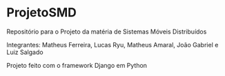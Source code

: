 # ProjetoSMD

Repositório para o Projeto da matéria de Sistemas Móveis Distribuídos

Integrantes: Matheus Ferreira, Lucas Ryu, Matheus Amaral, João Gabriel e Luiz Salgado

Projeto feito com o framework Django em Python
